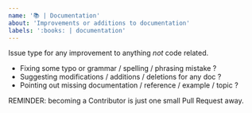 ```yaml
---
name: '📚 | Documentation'
about: 'Improvements or additions to documentation'
labels: ':books: | documentation'
---
```


Issue type for any improvement to anything _not_ code related.

-   Fixing some typo or grammar / spelling / phrasing mistake ?
-   Suggesting modifications / additions / deletions for any doc ?
-   Pointing out missing documentation / reference / example / topic ?

REMINDER: becoming a Contributor is just one small Pull Request away.
